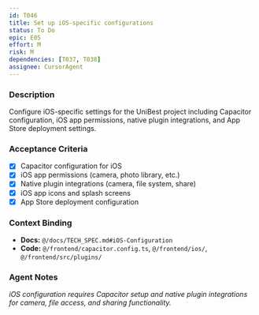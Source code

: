 ```yaml
---
id: T046
title: Set up iOS-specific configurations
status: To Do
epic: E05
effort: M
risk: M
dependencies: [T037, T038]
assignee: CursorAgent
---
```


### Description

Configure iOS-specific settings for the UniBest project including Capacitor configuration, iOS app permissions, native plugin integrations, and App Store deployment settings.

### Acceptance Criteria

- [x] Capacitor configuration for iOS
- [x] iOS app permissions (camera, photo library, etc.)
- [x] Native plugin integrations (camera, file system, share)
- [x] iOS app icons and splash screens
- [x] App Store deployment configuration

### Context Binding

- **Docs:** `@/docs/TECH_SPEC.md#iOS-Configuration`
- **Code:** `@/frontend/capacitor.config.ts`, `@/frontend/ios/`, `@/frontend/src/plugins/`

### Agent Notes

*iOS configuration requires Capacitor setup and native plugin integrations for camera, file access, and sharing functionality.* 